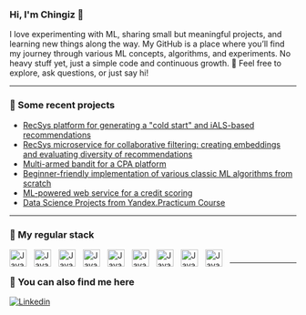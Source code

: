 ### Hi, I'm Chingiz 🤗

I love experimenting with ML, sharing small but meaningful projects, and learning new things along the way. My GitHub is a place where you’ll find my journey through various ML concepts, algorithms, and experiments. No heavy stuff yet, just a simple code and continuous growth. 🚀 Feel free to explore, ask questions, or just say hi!

-----

### 📝 Some recent projects 
- [RecSys platform for generating a "cold start" and iALS-based recommendations](https://github.com/CzSadykov/recsys_streaming_platform)
- [RecSys microservice for collaborative filtering: creating embeddings and evaluating diversity of recommendations](https://github.com/CzSadykov/recsys_collaborative_filtering)
- [Multi-armed bandit for a CPA platform](https://github.com/CzSadykov/RecSys_multiarmed_bandit)
- [Beginner-friendly implementation of various classic ML algorithms from scratch](https://github.com/CzSadykov/ML-Algorithms-from-Scratch)
- [ML-powered web service for a credit scoring](https://github.com/CzSadykov/credit_scoring)
- [Data Science Projects from Yandex.Practicum Course](https://github.com/CzSadykov/DataScience_research_projects)

-----

### 🧰 My regular stack

<img align="left" alt="Java" width="30px" style="padding-right:10px;" src="https://cdn.jsdelivr.net/gh/devicons/devicon/icons/python/python-original.svg"/>
<img align="left" alt="Java" width="30px" style="padding-right:10px;" src="https://cdn.jsdelivr.net/gh/devicons/devicon/icons/postgresql/postgresql-original.svg" />
<img align="left" alt="Java" width="30px" style="padding-right:10px;" src="https://cdn.jsdelivr.net/gh/devicons/devicon/icons/jupyter/jupyter-original.svg"/>
<img align="left" alt="Java" width="30px" style="padding-right:10px;" src="https://cdn.jsdelivr.net/gh/devicons/devicon/icons/pandas/pandas-original.svg"  />
<img align="left" alt="Java" width="30px" style="padding-right:10px;" src="https://cdn.jsdelivr.net/gh/devicons/devicon/icons/numpy/numpy-original.svg"  />
<img align="left" alt="Java" width="30px" style="padding-right:10px;" src="https://cdn.jsdelivr.net/gh/devicons/devicon/icons/pytorch/pytorch-original.svg" />
<img align="left" alt="Java" width="30px" style="padding-right:10px;" src="https://cdn.jsdelivr.net/gh/devicons/devicon/icons/docker/docker-original.svg"/>
<img align="left" alt="Java" width="30px" style="padding-right:10px;" src="https://cdn.jsdelivr.net/gh/devicons/devicon/icons/git/git-original.svg"/>
<img align="left" alt="Java" width="30px" style="padding-right:10px;" src="https://cdn.jsdelivr.net/gh/devicons/devicon/icons/fastapi/fastapi-original.svg"/>

#

-----

### 🚀 You can also find me here

<div id="badges">
    <a href="https://www.linkedin.com/in/chingiz-sadykov-478552149/" target="_blank">
      <img src="https://img.shields.io/badge/LinkedIn-0077B5?style=for-the-badge&logo=linkedin&logoColor=white" alt="Linkedin"/>
  </div>
